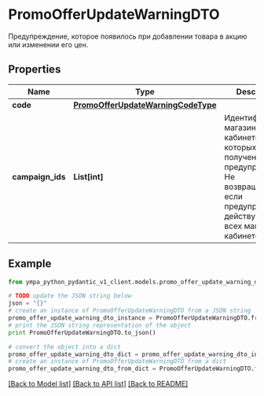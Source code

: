 # PromoOfferUpdateWarningDTO

Предупреждение, которое появилось при добавлении товара в акцию или изменении его цен.

## Properties
Name | Type | Description | Notes
------------ | ------------- | ------------- | -------------
**code** | [**PromoOfferUpdateWarningCodeType**](PromoOfferUpdateWarningCodeType.md) |  | 
**campaign_ids** | **List[int]** | Идентификаторы магазинов в кабинете, для которых получены предупреждения.  Не возвращается, если предупреждения действуют для всех магазинов в кабинете.  | [optional] 

## Example

```python
from ympa_python_pydantic_v1_client.models.promo_offer_update_warning_dto import PromoOfferUpdateWarningDTO

# TODO update the JSON string below
json = "{}"
# create an instance of PromoOfferUpdateWarningDTO from a JSON string
promo_offer_update_warning_dto_instance = PromoOfferUpdateWarningDTO.from_json(json)
# print the JSON string representation of the object
print PromoOfferUpdateWarningDTO.to_json()

# convert the object into a dict
promo_offer_update_warning_dto_dict = promo_offer_update_warning_dto_instance.to_dict()
# create an instance of PromoOfferUpdateWarningDTO from a dict
promo_offer_update_warning_dto_from_dict = PromoOfferUpdateWarningDTO.from_dict(promo_offer_update_warning_dto_dict)
```
[[Back to Model list]](../README.md#documentation-for-models) [[Back to API list]](../README.md#documentation-for-api-endpoints) [[Back to README]](../README.md)



